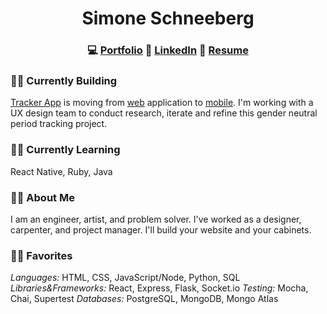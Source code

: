 
# <div align='center'>Simone Schneeberg</div> #

 ### <div align='center'> 💻 [Portfolio](http://sschneeberg.com) 🔗 [LinkedIn](https://linkedin.com/in/simone-schneeberg) 📄 [Resume](http://www.sschneeberg.com/resume) </div> ###

### 👷‍♀️ Currently Building

[Tracker App](https://periodtrackerapp.herokuapp.com) is moving from [web](https://github.com/sschneeberg/tracker-app) application to [mobile](https://github.com/sschneeberg/tracker-native). I'm working with a UX design team to conduct research, iterate and refine this gender neutral period tracking project.

### 👩‍💻 Currently Learning

React Native, Ruby, Java

### 🙋‍♀️ About Me

I am an engineer, artist, and problem solver.  I've worked as a designer, carpenter, and project manager.  I'll build your website and your cabinets.

### 👩‍🔧 Favorites

*Languages:* HTML, CSS, JavaScript/Node, Python, SQL
*Libraries&Frameworks:* React, Express, Flask, Socket.io
*Testing:* Mocha, Chai, Supertest
*Databases:* PostgreSQL, MongoDB, Mongo Atlas

<!--
**sschneeberg/sschneeberg** is a ✨ _special_ ✨ repository because its `README.md` (this file) appears on your GitHub profile.

Here are some ideas to get you started:

- 👷‍♀️ I’m currently working on ...
- 🌱 I’m currently learning ...
- 👯 I’m looking to collaborate on ...
- 🤔 I’m looking for help with ...
- 💬 Ask me about ...
- 📫 How to reach me: ...
- 😄 Pronouns: ...
- ⚡ Fun fact: ...
-->
